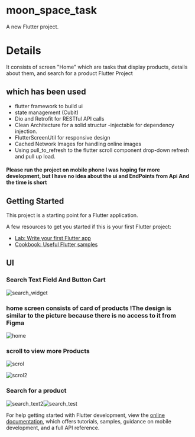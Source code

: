 # moon_space_task

A new Flutter project.
# Details
It consists of screen "Home"  which are tasks that display products, details about them, and search for a product
Flutter Project 
## which has been used
- flutter framework to build ui 
- state management (Cubit)
- Dio and Retrofit for RESTful API calls
- Clean Architecture for a solid structur
-injectable for dependency injection.
- FlutterScreenUtil for responsive design
- Cached Network Images for handling online images
-  Using pull_to_refresh to the flutter scroll component drop-down refresh and pull up load.
#### Please run  the project on  mobile phone  I was hoping for more development, but I have no idea about the ui and EndPoints from Api And the time is short

## Getting Started

This project is a starting point for a Flutter application.

A few resources to get you started if this is your first Flutter project:

- [Lab: Write your first Flutter app](https://docs.flutter.dev/get-started/codelab)
- [Cookbook: Useful Flutter samples](https://docs.flutter.dev/cookbook)
## UI 
### Search Text Field And Button Cart
![search_widget](https://github.com/user-attachments/assets/db4ca616-3830-458b-ac82-e78e02e9ea96)
### home screen consists of card of products !The design is similar to the picture because there is no access to it from Figma 
![home](https://github.com/user-attachments/assets/35678535-2d6f-481e-b2ee-5c7fb3205458)
### scroll to view more Products
![scrol](https://github.com/user-attachments/assets/9f5be6af-1ab8-45d3-a86a-d20b1e8f7855)

![scrol2](https://github.com/user-attachments/assets/d1bead49-376d-4a7f-8808-e55a512e8eae)
### Search for a product
![search_text2](https://github.com/user-attachments/assets/04b11999-131e-46e9-8995-19ec3e358d1d)![search_test](https://github.com/user-attachments/assets/fe3fba0c-14a9-467f-9932-c89583e4c145)




For help getting started with Flutter development, view the
[online documentation](https://docs.flutter.dev/), which offers tutorials,
samples, guidance on mobile development, and a full API reference.
